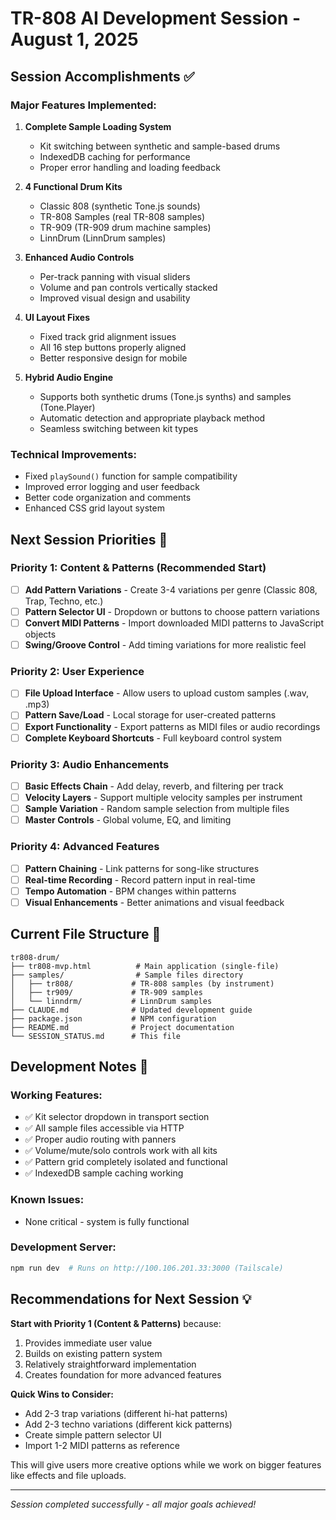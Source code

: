 # TR-808 AI Development Session - August 1, 2025

## Session Accomplishments ✅

### **Major Features Implemented:**
1. **Complete Sample Loading System**
   - Kit switching between synthetic and sample-based drums
   - IndexedDB caching for performance
   - Proper error handling and loading feedback

2. **4 Functional Drum Kits**
   - Classic 808 (synthetic Tone.js sounds)
   - TR-808 Samples (real TR-808 samples)
   - TR-909 (TR-909 drum machine samples)
   - LinnDrum (LinnDrum samples)

3. **Enhanced Audio Controls**
   - Per-track panning with visual sliders
   - Volume and pan controls vertically stacked
   - Improved visual design and usability

4. **UI Layout Fixes**
   - Fixed track grid alignment issues
   - All 16 step buttons properly aligned
   - Better responsive design for mobile

5. **Hybrid Audio Engine**
   - Supports both synthetic drums (Tone.js synths) and samples (Tone.Player)
   - Automatic detection and appropriate playback method
   - Seamless switching between kit types

### **Technical Improvements:**
- Fixed `playSound()` function for sample compatibility
- Improved error logging and user feedback
- Better code organization and comments
- Enhanced CSS grid layout system

## Next Session Priorities 🎯

### **Priority 1: Content & Patterns (Recommended Start)**
- [ ] **Add Pattern Variations** - Create 3-4 variations per genre (Classic 808, Trap, Techno, etc.)
- [ ] **Pattern Selector UI** - Dropdown or buttons to choose pattern variations
- [ ] **Convert MIDI Patterns** - Import downloaded MIDI patterns to JavaScript objects
- [ ] **Swing/Groove Control** - Add timing variations for more realistic feel

### **Priority 2: User Experience**
- [ ] **File Upload Interface** - Allow users to upload custom samples (.wav, .mp3)
- [ ] **Pattern Save/Load** - Local storage for user-created patterns
- [ ] **Export Functionality** - Export patterns as MIDI files or audio recordings
- [ ] **Complete Keyboard Shortcuts** - Full keyboard control system

### **Priority 3: Audio Enhancements**
- [ ] **Basic Effects Chain** - Add delay, reverb, and filtering per track
- [ ] **Velocity Layers** - Support multiple velocity samples per instrument
- [ ] **Sample Variation** - Random sample selection from multiple files
- [ ] **Master Controls** - Global volume, EQ, and limiting

### **Priority 4: Advanced Features**
- [ ] **Pattern Chaining** - Link patterns for song-like structures
- [ ] **Real-time Recording** - Record pattern input in real-time
- [ ] **Tempo Automation** - BPM changes within patterns
- [ ] **Visual Enhancements** - Better animations and visual feedback

## Current File Structure 📁

```
tr808-drum/
├── tr808-mvp.html          # Main application (single-file)
├── samples/                # Sample files directory
│   ├── tr808/             # TR-808 samples (by instrument)
│   ├── tr909/             # TR-909 samples
│   └── linndrm/           # LinnDrum samples
├── CLAUDE.md              # Updated development guide
├── package.json           # NPM configuration
├── README.md              # Project documentation
└── SESSION_STATUS.md      # This file
```

## Development Notes 📝

### **Working Features:**
- ✅ Kit selector dropdown in transport section
- ✅ All sample files accessible via HTTP
- ✅ Proper audio routing with panners
- ✅ Volume/mute/solo controls work with all kits
- ✅ Pattern grid completely isolated and functional
- ✅ IndexedDB sample caching working

### **Known Issues:**
- None critical - system is fully functional

### **Development Server:**
```bash
npm run dev  # Runs on http://100.106.201.33:3000 (Tailscale)
```

## Recommendations for Next Session 💡

**Start with Priority 1 (Content & Patterns)** because:
1. Provides immediate user value
2. Builds on existing pattern system
3. Relatively straightforward implementation
4. Creates foundation for more advanced features

**Quick Wins to Consider:**
- Add 2-3 trap variations (different hi-hat patterns)
- Add 2-3 techno variations (different kick patterns)
- Create simple pattern selector UI
- Import 1-2 MIDI patterns as reference

This will give users more creative options while we work on bigger features like effects and file uploads.

---
*Session completed successfully - all major goals achieved!*